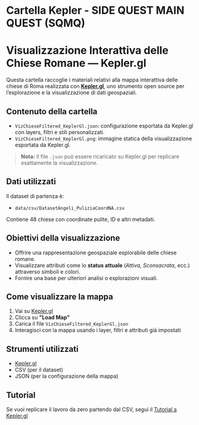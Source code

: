 # Cartella Kepler - SIDE QUEST MAIN QUEST (SQMQ)

# Visualizzazione Interattiva delle Chiese Romane — Kepler.gl

Questa cartella raccoglie i materiali relativi alla mappa interattiva delle chiese di Roma realizzata con **[Kepler.gl](https://kepler.gl/)**, uno strumento open source per l’esplorazione e la visualizzazione di dati geospaziali.

## Contenuto della cartella

- `VizChieseFiltered_KeplerGl.json`: configurazione esportata da Kepler.gl con layers, filtri e stili personalizzati.
- `VizChieseFiltered_KeplerGl.png`: immagine statica della visualizzazione esportata da Kepler.gl.

> **Nota:** Il file `.json` può essere ricaricato su Kepler.gl per replicare esattamente la visualizzazione.

## Dati utilizzati

Il dataset di partenza è:
- `data/csv/DatasetAngeli_PuliziaCoordNA.csv`

Contiene 48 chiese con coordinate pulite, ID e altri metadati.

## Obiettivi della visualizzazione

- Offrire una rappresentazione geospaziale esplorabile delle chiese romane.
- Visualizzare attributi come lo **status attuale** (_Attiva_, _Sconsacrata_, ecc.) attraverso simboli e colori.
- Fornire una base per ulteriori analisi o esplorazioni visuali.

## Come visualizzare la mappa

1. Vai su [Kepler.gl](https://kepler.gl/)
2. Clicca su **"Load Map"**
3. Carica il file `VizChieseFiltered_KeplerGl.json`
4. Interagisci con la mappa usando i layer, filtri e attributi già impostati

## Strumenti utilizzati

- [Kepler.gl](https://kepler.gl/)
- CSV (per il dataset)
- JSON (per la configurazione della mappa)

## Tutorial 

Se vuoi replicare il lavoro da zero partendo dal CSV, segui il [Tutorial a Kepler.gl](../tutorials/kepler_tutorial.md)



